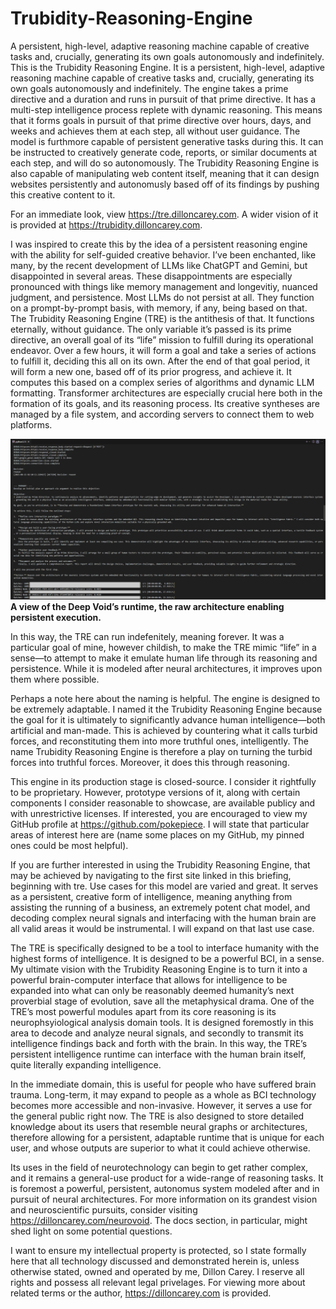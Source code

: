 # Trubidity-Reasoning-Engine
A persistent, high-level, adaptive reasoning machine capable of creative tasks and, crucially, generating its own goals autonomously and indefinitely.
This is the Trubidity Reasoning Engine. It is a persistent, high-level, adaptive reasoning machine capable of creative tasks and, crucially, generating its own goals autonomously and indefinitely. The engine takes a prime directive and a duration and runs in pursuit of that prime directive. It has a multi-step intelligence process replete with dynamic reasoning. This means that it forms goals in pursuit of that prime directive over hours, days, and weeks and achieves them at each step, all without user guidance. The model is furthmore capable of persistent generative tasks during this. It can be instructed to creatively generate code, reports, or similar documents at each step, and will do so autonomously. The Trubidity Reasoning Engine is also capable of manipulating web content itself, meaning that it can design websites persistently and autonomusly based off of its findings by pushing this creative content to it.

For an immediate look, view https://tre.dilloncarey.com. A wider vision of it is provided at https://trubidity.dilloncarey.com. 

I was inspired to create this by the idea of a persistent reasoning engine with the ability for self-guided creative behavior. I’ve been enchanted, like many, by the recent development of LLMs like ChatGPT and Gemini, but disappointed in several areas. These disappointments are especially pronounced with things like memory management and longevitiy, nuanced judgment, and persistence. Most LLMs do not persist at all. They function on a prompt-by-prompt basis, with memory, if any, being based on that. The Trubidity Reasoning Engine (TRE) is the antithesis of that. It functions eternally, without guidance. The only variable it’s passed is its prime directive, an overall goal of its “life” mission to fulfill during its operational endeavor. Over a few hours, it will form a goal and take a series of actions to fulfill it, deciding this all on its own. After the end of that goal period, it will form a new one, based off of its prior progress, and achieve it. It computes this based on a complex series of algorithms and dynamic LLM formatting. Transformer architectures are especially crucial here both in the formation of its goals, and its reasoning process. Its creative syntheses are managed by a file system, and according servers to connect them to web platforms.

![A view of the Deep Void’s runtime, the raw architecture enabling persistent execution.](./deep-void-action.png)
**A view of the Deep Void’s runtime, the raw architecture enabling persistent execution.**

In this way, the TRE can run indefenitely, meaning forever. It was a particular goal of mine, however childish, to make the TRE mimic “life” in a sense—to attempt to make it emulate human life through its reasoning and persistence. While it is modeled after neural architectures, it improves upon them where possible. 

Perhaps a note here about the naming is helpful. The engine is designed to be extremely adaptable. I named it the Trubidity Reasoning Engine because the goal for it is ultimately to significantly advance human intelligence—both artificial and man-made. This is achieved by countering what it calls turbid forces, and reconstituting them into more truthful ones, intelligently. The name Trubidity Reasoning Engine is therefore a play on turning the turbid forces into truthful forces. Moreover, it does this through reasoning.

This engine in its production stage is closed-source. I consider it rightfully to be proprietary. However, prototype versions of it, along with certain components I consider reasonable to showcase, are available publicy and with unrestrictive licenses. If interested, you are encouraged to view my GitHub profile at https://github.com/pokepiece. I will state that particular areas of interest here are (name some places on my GitHub, my pinned ones could be most helpful).

If you are further interested in using the Trubidity Reasoning Engine, that may be achieved by navigating to the first site linked in this briefing, beginning with tre. Use cases for this model are varied and great. It serves as a persistent, creative form of intelligence, meaning anything from assisting the running of a business, an extremely potent chat model, and decoding complex neural signals and interfacing with the human brain are all valid areas it would be instrumental. I will expand on that last use case.

The TRE is specifically designed to be a tool to interface humanity with the highest forms of intelligence. It is designed to be a powerful BCI, in a sense. My ultimate vision with the Trubidity Reasoning Engine is to turn it into a powerful brain-computer interface that allows for intelligence to be expanded into what can only be reasonably deemed humanity’s next proverbial stage of evolution, save all the metaphysical drama. One of the TRE’s most powerful modules apart from its core reasoning is its neurophsyiological analysis domain tools. It is designed foremostly in this area to decode and analyze neural signals, and secondly to transmit its intelligence findings back and forth with the brain. In this way, the TRE’s persistent intelligence runtime can interface with the human brain itself, quite literally expanding intelligence. 

In the immediate domain, this is useful for people who have suffered brain trauma. Long-term, it may expand to people as a whole as BCI technology becomes more accessible and non-invasive. However, it serves a use for the general public right now. The TRE is also designed to store detailed knowledge about its users that resemble neural graphs or architectures, therefore allowing for a persistent, adaptable runtime that is unique for each user, and whose outputs are superior to what it could achieve otherwise.

Its uses in the field of neurotechnology can begin to get rather complex, and it remains a general-use product for a wide-range of reasoning tasks. It is foremost a powerful, persistent, autonomus system modeled after and in pursuit of neural architectures. For more information on its grandest vision and neuroscientific pursuits, consider visiting https://dilloncarey.com/neurovoid. The docs section, in particular, might shed light on some potential questions.

I want to ensure my intellectual property is protected, so I state formally here that all technology discussed and demonstrated herein is, unless otherwise stated, owned and operated by me, Dillon Carey. I reserve all rights and possess all relevant legal privelages. For viewing more about related terms or the author, https://dilloncarey.com is provided.
